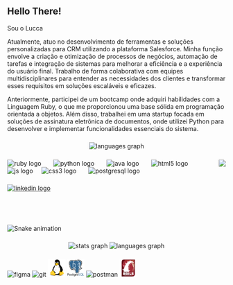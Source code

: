 <h2 align="left">Hello There!</h2>

<p>Sou o Lucca</p>
<p>Atualmente, atuo no desenvolvimento de ferramentas e soluções personalizadas para CRM utilizando a plataforma Salesforce. Minha função envolve a criação e otimização de processos de negócios, automação de tarefas e integração de sistemas para melhorar a eficiência e a experiência do usuário final. Trabalho de forma colaborativa com equipes multidisciplinares para entender as necessidades dos clientes e transformar esses requisitos em soluções escaláveis e eficazes.</p>

<p>Anteriormente, participei de um bootcamp onde adquiri habilidades com a Linguagem Ruby, o que me proporcionou uma base sólida em programação orientada a objetos. Além disso, trabalhei em uma startup focada em soluções de assinatura eletrônica de documentos, onde utilizei Python para desenvolver e implementar funcionalidades essenciais do sistema.</p>

###

<div align="center">

  <img src="https://github-readme-stats.vercel.app/api/top-langs?username=luccadittrich&locale=en&hide_title=false&layout=compact&card_width=320&langs_count=5&theme=dracula&hide_border=false" height="150" alt="languages graph"  />
</div>

###

<img align="right" height="150" src="https://i.pinimg.com/originals/f9/07/7b/f9077b55c6d388fd5b05de0b12e0f787.jpg"  />

###

<div align="left">
  <img src="https://cdn.jsdelivr.net/gh/devicons/devicon/icons/ruby/ruby-original.svg" height="30" alt="ruby logo"  />
  <img width="12" />
  <span>&nbsp;</span>
  <img src="https://cdn.jsdelivr.net/gh/devicons/devicon/icons/python/python-original.svg" height="30" alt="python logo"  />
  <img width="12" />
  <span>&nbsp;</span>
  <img src="https://cdn.jsdelivr.net/gh/devicons/devicon/icons/java/java-original.svg" height="30" alt="java logo"  />
  <img width="12" />
  <span>&nbsp;</span>
  <img src="https://cdn.jsdelivr.net/gh/devicons/devicon/icons/html5/html5-original.svg" height="30" alt="html5 logo"  />
  <img width="12" />
  <img src="https://logodix.com/logo/374736.png" height="30" alt="js logo"  />
  <img width="12" />
  <img src="https://cdn.jsdelivr.net/gh/devicons/devicon/icons/css3/css3-original.svg" height="30" alt="css3 logo"  />
  <img width="12" />
  <span>&nbsp;</span>
  <img src="https://cdn.jsdelivr.net/gh/devicons/devicon/icons/postgresql/postgresql-original.svg" height="30" alt="postgresql logo"  />
  <img width="12" />
</div>

###

<div align="left">
  <a href="https://www.linkedin.com/in/luccadittrich/"><img src="https://img.shields.io/static/v1?message=LinkedIn&logo=linkedin&label=&color=0077B5&logoColor=white&labelColor=&style=for-the-badge" height="35" alt="linkedin logo"  /></a>
</div>

###

<br clear="both">

<img src="https://raw.githubusercontent.com/luccadittrich/luccadittrich/output/snake.svg" alt="Snake animation" />

###

<div align="center">
  <img src="https://github-readme-stats.vercel.app/api?username=luccadittrich&hide_title=false&hide_rank=false&show_icons=true&include_all_commits=true&count_private=true&disable_animations=false&theme=dracula&locale=en&hide_border=false&order=1" height="150" alt="stats graph"  />
  <img src="https://github-readme-stats.vercel.app/api/top-langs?username=luccadittrich&locale=en&hide_title=false&layout=compact&card_width=320&langs_count=5&theme=dracula&hide_border=false&order=2" height="150" alt="languages graph"  />
</div>


###

<p align="left"> <img src="https://www.vectorlogo.zone/logos/figma/figma-icon.svg" alt="figma" width="40" height="40"/> <img src="https://www.vectorlogo.zone/logos/git-scm/git-scm-icon.svg" alt="git" width="40" height="40"/>  <img src="https://raw.githubusercontent.com/devicons/devicon/master/icons/linux/linux-original.svg" alt="linux" width="40" height="40"/> <img src="https://raw.githubusercontent.com/devicons/devicon/master/icons/postgresql/postgresql-original-wordmark.svg" alt="postgresql" width="40" height="40"/> <img src="https://www.vectorlogo.zone/logos/getpostman/getpostman-icon.svg" alt="postman" width="40" height="40"/> <img src="https://raw.githubusercontent.com/devicons/devicon/master/icons/rails/rails-original-wordmark.svg" alt="rails" width="40" height="40"/> </p>

